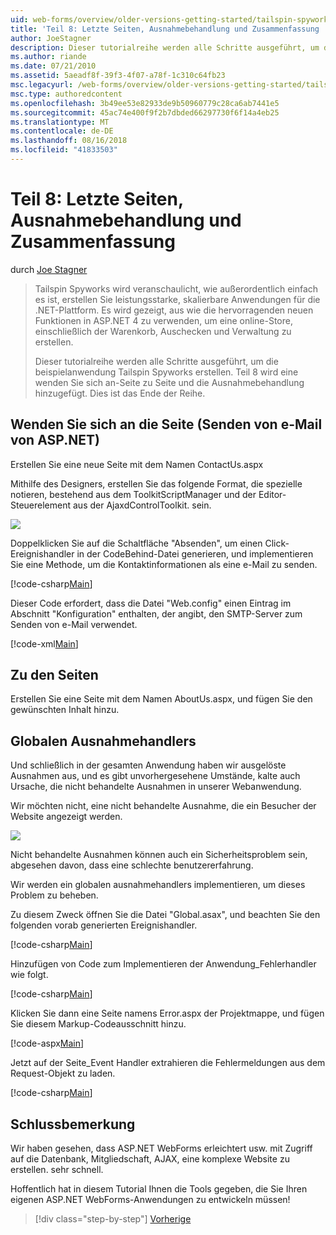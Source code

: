 ```yaml
---
uid: web-forms/overview/older-versions-getting-started/tailspin-spyworks/tailspin-spyworks-part-8
title: 'Teil 8: Letzte Seiten, Ausnahmebehandlung und Zusammenfassung | Microsoft-Dokumentation'
author: JoeStagner
description: Dieser tutorialreihe werden alle Schritte ausgeführt, um die beispielanwendung Tailspin Spyworks erstellen. Teil 8 wird eine Kontakte-Seite zu Seite und die Ausnahme hinzugefügt...
ms.author: riande
ms.date: 07/21/2010
ms.assetid: 5aeadf8f-39f3-4f07-a78f-1c310c64fb23
msc.legacyurl: /web-forms/overview/older-versions-getting-started/tailspin-spyworks/tailspin-spyworks-part-8
msc.type: authoredcontent
ms.openlocfilehash: 3b49ee53e82933de9b50960779c28ca6ab7441e5
ms.sourcegitcommit: 45ac74e400f9f2b7dbded66297730f6f14a4eb25
ms.translationtype: MT
ms.contentlocale: de-DE
ms.lasthandoff: 08/16/2018
ms.locfileid: "41833503"
---
```

<a name="part-8-final-pages-exception-handling-and-conclusion"></a>Teil 8: Letzte Seiten, Ausnahmebehandlung und Zusammenfassung
====================
durch [Joe Stagner](https://github.com/JoeStagner)

> Tailspin Spyworks wird veranschaulicht, wie außerordentlich einfach es ist, erstellen Sie leistungsstarke, skalierbare Anwendungen für die .NET-Plattform. Es wird gezeigt, aus wie die hervorragenden neuen Funktionen in ASP.NET 4 zu verwenden, um eine online-Store, einschließlich der Warenkorb, Auschecken und Verwaltung zu erstellen.
> 
> Dieser tutorialreihe werden alle Schritte ausgeführt, um die beispielanwendung Tailspin Spyworks erstellen. Teil 8 wird eine wenden Sie sich an-Seite zu Seite und die Ausnahmebehandlung hinzugefügt. Dies ist das Ende der Reihe.


## <a id="_Toc260221680"></a>  Wenden Sie sich an die Seite (Senden von e-Mail von ASP.NET)

Erstellen Sie eine neue Seite mit dem Namen ContactUs.aspx

Mithilfe des Designers, erstellen Sie das folgende Format, die spezielle notieren, bestehend aus dem ToolkitScriptManager und der Editor-Steuerelement aus der AjaxdControlToolkit. sein.

![](tailspin-spyworks-part-8/_static/image1.jpg)

Doppelklicken Sie auf die Schaltfläche "Absenden", um einen Click-Ereignishandler in der CodeBehind-Datei generieren, und implementieren Sie eine Methode, um die Kontaktinformationen als eine e-Mail zu senden.

[!code-csharp[Main](tailspin-spyworks-part-8/samples/sample1.cs)]

Dieser Code erfordert, dass die Datei "Web.config" einen Eintrag im Abschnitt "Konfiguration" enthalten, der angibt, den SMTP-Server zum Senden von e-Mail verwendet.

[!code-xml[Main](tailspin-spyworks-part-8/samples/sample2.xml)]

## <a id="_Toc260221681"></a>  Zu den Seiten

Erstellen Sie eine Seite mit dem Namen AboutUs.aspx, und fügen Sie den gewünschten Inhalt hinzu.

## <a id="_Toc260221682"></a>  Globalen Ausnahmehandlers

Und schließlich in der gesamten Anwendung haben wir ausgelöste Ausnahmen aus, und es gibt unvorhergesehene Umstände, kalte auch Ursache, die nicht behandelte Ausnahmen in unserer Webanwendung.

Wir möchten nicht, eine nicht behandelte Ausnahme, die ein Besucher der Website angezeigt werden.

![](tailspin-spyworks-part-8/_static/image2.jpg)

Nicht behandelte Ausnahmen können auch ein Sicherheitsproblem sein, abgesehen davon, dass eine schlechte benutzererfahrung.

Wir werden ein globalen ausnahmehandlers implementieren, um dieses Problem zu beheben.

Zu diesem Zweck öffnen Sie die Datei "Global.asax", und beachten Sie den folgenden vorab generierten Ereignishandler.

[!code-csharp[Main](tailspin-spyworks-part-8/samples/sample3.cs)]

Hinzufügen von Code zum Implementieren der Anwendung\_Fehlerhandler wie folgt.

[!code-csharp[Main](tailspin-spyworks-part-8/samples/sample4.cs)]

Klicken Sie dann eine Seite namens Error.aspx der Projektmappe, und fügen Sie diesem Markup-Codeausschnitt hinzu.

[!code-aspx[Main](tailspin-spyworks-part-8/samples/sample5.aspx)]

Jetzt auf der Seite\_Event Handler extrahieren die Fehlermeldungen aus dem Request-Objekt zu laden.

[!code-csharp[Main](tailspin-spyworks-part-8/samples/sample6.cs)]

## <a id="_Toc260221683"></a>  Schlussbemerkung

Wir haben gesehen, dass ASP.NET WebForms erleichtert usw. mit Zugriff auf die Datenbank, Mitgliedschaft, AJAX, eine komplexe Website zu erstellen. sehr schnell.

Hoffentlich hat in diesem Tutorial Ihnen die Tools gegeben, die Sie Ihren eigenen ASP.NET WebForms-Anwendungen zu entwickeln müssen!

> [!div class="step-by-step"]
> [Vorherige](tailspin-spyworks-part-7.md)
